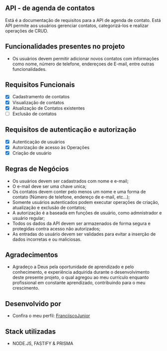 ## API - de agenda de contatos

Está é a documentação de requisitos para a API de agenda de contato. Está API permite aos usuários gerenciar contatos, categorizá-los e realizar operações de CRUD.

## Funcionalidades presentes no projeto

- Os usuários devem permitir adicionar novos contatos com informações como nome, número de telefone, endereçoes de E-mail, entre outras funcionalidades.

## Requisitos Funcionais

- [X] Cadastramento de contatos
- [X] Visualização de contatos
- [X] Atualização de Contatos existentes
- [ ] Exclusão de contatos

## Requisitos de autenticação e autorização

- [X] Autenticação de usuários
- [X] Autorização de acesso às Operações
- [X] Criação de usuário

## Regras de Negócios

- Os usuários devem ser cadastrados com nome e e-mail;
- O e-mail deve ser uma chave unica;
- Os contatos devem conter pelo menos um nome e uma forma de contato (Número de telefone, endereço de e-mail, etc...);
- Somente usuários autenticados podem executar operações de criação, atualização e exclusão de contatos;
- A autorização é a baseada em funções de usuário, como admnistrador e usuário regular;
- Todos os dados da API devem ser armazenados de forma segura e protegidas contra acesso não autorizados;
- As entradas do usuário devem ser validades para evitar a inserção de dados incorretas e ou maliciosas.

## Agradecimentos

- Agradeço a Deus pela oportunidade de aprendizado e pelo conhecimento, e experiência adquirida durante o desenvolvimento deste presente projeto, o qual agregou ao meu currículo enquanto profissional em constante aprendizado, contribuindo para o meu crescimento.

## Desenvolvido por

- Confira o meu perfil: [FranciiscoJunior](https://github.com/FranciiscoJunior)

## Stack utilizadas

- NODE.JS, FASTIFY & PRISMA